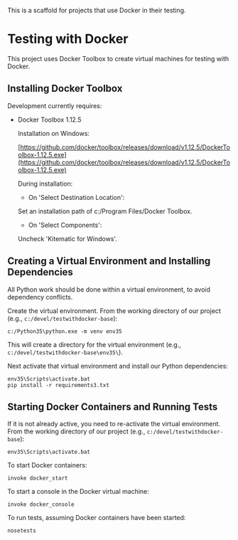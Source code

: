 This is a scaffold for projects that use Docker in their testing.

# Testing with Docker

This project uses Docker Toolbox to create virtual machines for testing with Docker.

## Installing Docker Toolbox

Development currently requires:

- Docker Toolbox 1.12.5

  Installation on Windows:

  [https://github.com/docker/toolbox/releases/download/v1.12.5/DockerToolbox-1.12.5.exe](https://github.com/docker/toolbox/releases/download/v1.12.5/DockerToolbox-1.12.5.exe)

  During installation:

  - On 'Select Destination Location':

  Set an installation path of c:/Program Files/Docker Toolbox.

  - On 'Select Components':

  Uncheck 'Kitematic for Windows'.

## Creating a Virtual Environment and Installing Dependencies

  All Python work should be done within a virtual environment, to avoid dependency conflicts.

Create the virtual environment. From the working directory of our project (e.g., `c:/devel/testwithdocker-base`):

    c:/Python35\python.exe -m venv env35

This will create a directory for the virtual environment (e.g., `c:/devel/testwithdocker-base\env35\`).

Next activate that virtual environment and install our Python dependencies:

    env35\Scripts\activate.bat
    pip install -r requirements3.txt

## Starting Docker Containers and Running Tests

If it is not already active, you need to re-activate the virtual environment.
From the working directory of our project (e.g., `c:/devel/testwithdocker-base`):

    env35\Scripts\activate.bat

To start Docker containers:

    invoke docker_start

To start a console in the Docker virtual machine:

    invoke docker_console

To run tests, assuming Docker containers have been started:

    nosetests
